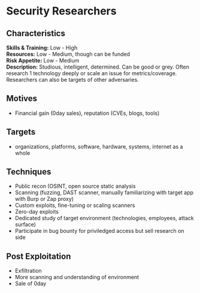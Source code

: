 # Security Researchers

## Characteristics
**Skills & Training:** Low - High\
**Resources:** Low - Medium, though can be funded\
**Risk Appetite:** Low - Medium\
**Description:** Studious, intelligent, determined. Can be good or grey. Often research 1 technology deeply or scale an issue for metrics/coverage. Researchers can also be targets of other adversaries.

## Motives
- Financial gain (0day sales), reputation (CVEs, blogs, tools)

## Targets
- organizations, platforms, software, hardware, systems, internet as a whole

## Techniques
- Public recon (OSINT, open source static analysis
- Scanning (fuzzing, DAST scanner, manually familiarizing with target app with Burp or Zap proxy)
- Custom exploits, fine-tuning or scaling scanners
- Zero-day exploits
- Dedicated study of target environment (technologies, employees, attack surface)
- Participate in bug bounty for priviledged access but sell research on side

## Post Exploitation
- Exfiltration
- More scanning and understanding of environment
- Sale of 0day
